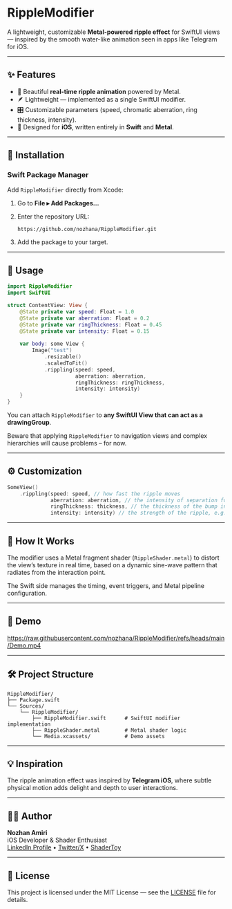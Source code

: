 # RippleModifier

A lightweight, customizable **Metal-powered ripple effect** for SwiftUI views — inspired by the smooth water-like animation seen in apps like Telegram for iOS.

---

## ✨ Features

- 🔮 Beautiful **real-time ripple animation** powered by Metal.
- 🪶 Lightweight — implemented as a single SwiftUI modifier.
- 🎛️ Customizable parameters (speed, chromatic aberration, ring thickness, intensity).
- 📱 Designed for **iOS**, written entirely in **Swift** and **Metal**.

---

## 🧩 Installation

### Swift Package Manager

Add `RippleModifier` directly from Xcode:

1. Go to **File ▸ Add Packages…**
2. Enter the repository URL:

   ```
   https://github.com/nozhana/RippleModifier.git
   ```

3. Add the package to your target.

---

## 🚀 Usage

```swift
import RippleModifier
import SwiftUI

struct ContentView: View {
    @State private var speed: Float = 1.0
    @State private var aberration: Float = 0.2
    @State private var ringThickness: Float = 0.45
    @State private var intensity: Float = 0.15
    
    var body: some View {
        Image("test")
            .resizable()
            .scaledToFit()
            .rippling(speed: speed, 
                      aberration: aberration,
                      ringThickness: ringThickness,
                      intensity: intensity)
    }
}
```

You can attach `RippleModifier` to **any SwiftUI View that can act as a drawingGroup**.

Beware that applying `RippleModifier` to navigation views and complex hierarchies will cause problems – for now.

---

## ⚙️ Customization

```swift
SomeView()
    .rippling(speed: speed, // how fast the ripple moves
              aberration: aberration, // the intensity of separation for RGB channels
              ringThickness: thickness, // the thickness of the bump in normalized coordinates (0...1)
              intensity: intensity) // the strength of the ripple, e.g. how far it "lifts" the view off the Z-axis
```

---

## 🧠 How It Works

The modifier uses a Metal fragment shader (`RippleShader.metal`) to distort the view’s texture in real time, based on a dynamic sine-wave pattern that radiates from the interaction point.

The Swift side manages the timing, event triggers, and Metal pipeline configuration.

---

## 🎥 Demo

https://raw.githubusercontent.com/nozhana/RippleModifier/refs/heads/main/Demo.mp4

---

## 🛠️ Project Structure

```
RippleModifier/
├── Package.swift
└── Sources/
    └── RippleModifier/
        ├── RippleModifier.swift      # SwiftUI modifier implementation
        ├── RippleShader.metal        # Metal shader logic
        └── Media.xcassets/           # Demo assets
```

---

## 💡 Inspiration

The ripple animation effect was inspired by **Telegram iOS**, where subtle physical motion adds delight and depth to user interactions.

---

## 🧑‍💻 Author

**Nozhan Amiri**  
iOS Developer & Shader Enthusiast  
[LinkedIn Profile](https://linkedin.com/in/nozhana) • [Twitter/X](https://x.com/get__swifty) • [ShaderToy](https://shadertoy.com/nozhana) 

---

## 📄 License

This project is licensed under the MIT License — see the [LICENSE](LICENSE.md) file for details.
